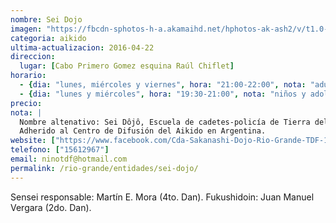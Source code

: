 ```yaml
---
nombre: Sei Dojo
imagen: "https://fbcdn-sphotos-h-a.akamaihd.net/hphotos-ak-ash2/v/t1.0-9/1966675_1533871636851220_8717087504113144663_n.jpg?oh=776b7b008e510c9f00db7344d098f787&oe=57B07455&__gda__=1467467609_6d0f38c3819a87f731f8b350c7bff934"
categoria: aikido
ultima-actualizacion: 2016-04-22
direccion: 
  lugar: [Cabo Primero Gomez esquina Raúl Chiflet]
horario: 
  - {dia: "lunes, miércoles y viernes", hora: "21:00-22:00", nota: "adultos" }
  - {dia: "lunes y miércoles", hora: "19:30-21:00", nota: "niños y adolescentes" }
precio: 
nota: | 
  Nombre altenativo: Sei Dôjô, Escuela de cadetes-policía de Tierra del Fuego
  Adherido al Centro de Difusión del Aikido en Argentina.
website: ["https://www.facebook.com/Cda-Sakanashi-Dojo-Rio-Grande-TDF-1533868230184894/"]
telefono: ["15612967"]
email: ninotdf@hotmail.com
permalink: /rio-grande/entidades/sei-dojo/
---
```


Sensei responsable: Martín E. Mora (4to. Dan). Fukushidoin: Juan Manuel Vergara (2do. Dan).